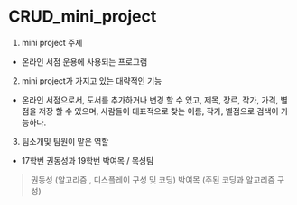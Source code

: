 # CRUD_mini_project
1. mini project 주제
- 온라인 서점 운용에 사용되는 프로그램

2. mini project가 가지고 있는 대략적인 기능
- 온라인 서점으로서, 도서를 추가하거나 변경 할 수 있고, 제목, 장르, 작가, 가격, 별점을 저장 할 수 있으며, 사람들이 대표적으로 찾는 이름, 작가,   별점으로 검색이 가능하다.

3. 팀소개및 팀원이 맡은 역할
- 17학번 권동성과 19학번 박여목 / 목성팀

> 권동성 (알고리즘 , 디스플레이 구성 및 코딩)
> 박여목 (주된 코딩과 알고리즘 구성)
